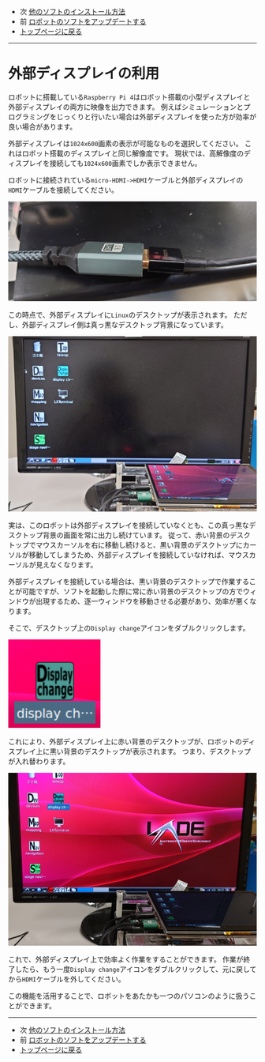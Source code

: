 - 次 [他のソフトのインストール方法](./install_tools.md)
- 前 [ロボットのソフトをアップデートする](./docs/update.md)
- [トップページに戻る](../README.md)

---

# 外部ディスプレイの利用

ロボットに搭載している`Raspberry Pi 4`はロボット搭載の小型ディスプレイと外部ディスプレイの両方に映像を出力できます。
例えばシミュレーションとプログラミングをじっくりと行いたい場合は外部ディスプレイを使った方が効率が良い場合があります。

外部ディスプレイは`1024x600`画素の表示が可能なものを選択してください。
これはロボット搭載のディスプレイと同じ解像度です。
現状では、高解像度のディスプレイを接続しても`1024x600`画素でしか表示できません。

ロボットに接続されている`micro-HDMI->HDMI`ケーブルと外部ディスプレイの`HDMI`ケーブルを接続してください。

![20250310_205321.JPG](../images/20250310_205321.JPG)

この時点で、外部ディスプレイに`Linux`のデスクトップが表示されます。
ただし、外部ディスプレイ側は真っ黒なデスクトップ背景になっています。

![20250310_205730.JPG](../images/20250310_205730.JPG)

実は、このロボットは外部ディスプレイを接続していなくとも、この真っ黒なデスクトップ背景の画面を常に出力し続けています。
従って、赤い背景のデスクトップでマウスカーソルを右に移動し続けると、黒い背景のデスクトップにカーソルが移動してしまうため、外部ディスプレイを接続していなければ、マウスカーソルが見えなくなります。

外部ディスプレイを接続している場合は、黒い背景のデスクトップで作業することが可能ですが、ソフトを起動した際に常に赤い背景のデスクトップの方でウィンドウが出現するため、逐一ウィンドウを移動させる必要があり、効率が悪くなります。

そこで、デスクトップ上の`Display change`アイコンをダブルクリックします。

![2025-03-10_205455.png](../images/2025-03-10_205455.png)

これにより、外部ディスプレイ上に赤い背景のデスクトップが、ロボットのディスプレイ上に黒い背景のデスクトップが表示されます。
つまり、デスクトップが入れ替わります。

![20250310_205721.JPG](../images/20250310_205721.JPG)

これで、外部ディスプレイ上で効率よく作業をすることができます。
作業が終了したら、もう一度`Display change`アイコンをダブルクリックして、元に戻してから`HDMI`ケーブルを外してください。

この機能を活用することで、ロボットをあたかも一つのパソコンのように扱うことができます。

---

- 次 [他のソフトのインストール方法](./install_tools.md)
- 前 [ロボットのソフトをアップデートする](./docs/update.md)
- [トップページに戻る](../README.md)
